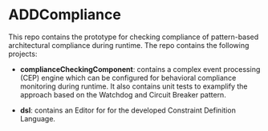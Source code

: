 # ADDCompliance

This repo contains the prototype for checking compliance of pattern-based architectural compliance during runtime.
The repo contains the following projects:

- **complianceCheckingComponent**: contains a complex event processing (CEP) engine which can be configured for behavioral compliance monitoring during runtime. It also contains unit tests to examplify the approach based on the Watchdog and Circuit Breaker pattern.

- **dsl**: contains an Editor for for the developed Constraint Definition Language. 

